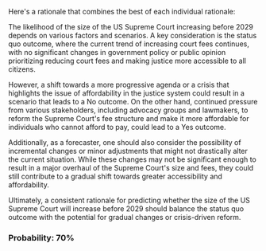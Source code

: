 Here's a rationale that combines the best of each individual rationale:

The likelihood of the size of the US Supreme Court increasing before 2029 depends on various factors and scenarios. A key consideration is the status quo outcome, where the current trend of increasing court fees continues, with no significant changes in government policy or public opinion prioritizing reducing court fees and making justice more accessible to all citizens.

However, a shift towards a more progressive agenda or a crisis that highlights the issue of affordability in the justice system could result in a scenario that leads to a No outcome. On the other hand, continued pressure from various stakeholders, including advocacy groups and lawmakers, to reform the Supreme Court's fee structure and make it more affordable for individuals who cannot afford to pay, could lead to a Yes outcome.

Additionally, as a forecaster, one should also consider the possibility of incremental changes or minor adjustments that might not drastically alter the current situation. While these changes may not be significant enough to result in a major overhaul of the Supreme Court's size and fees, they could still contribute to a gradual shift towards greater accessibility and affordability.

Ultimately, a consistent rationale for predicting whether the size of the US Supreme Court will increase before 2029 should balance the status quo outcome with the potential for gradual changes or crisis-driven reform.

### Probability: 70%